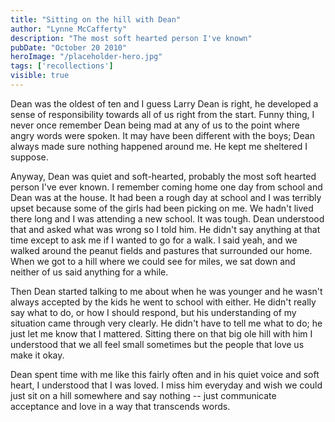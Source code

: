```yaml
---
title: "Sitting on the hill with Dean"
author: "Lynne McCafferty"
description: "The most soft hearted person I've known"
pubDate: "October 20 2010"
heroImage: "/placeholder-hero.jpg"
tags: ['recollections']
visible: true
---
```

Dean was the oldest of ten and I guess Larry Dean is right, he developed a sense of responsibility towards all of us right from the start. Funny thing, I never once remember Dean being mad at any of us to the point where angry words were spoken. It may have been different with the boys; Dean always made sure nothing happened around me. He kept me sheltered I suppose.

Anyway, Dean was quiet and soft-hearted, probably the most soft hearted person I've ever known. I remember coming home one day from school and Dean was at the house. It had been a rough day at school and I was terribly upset because some of the girls had been picking on me. We hadn't lived there long and I was attending a new school. It was tough. Dean understood that and asked what was wrong so I told him. He didn't say anything at that time except to ask me if I wanted to go for a walk. I said yeah, and we walked around the peanut fields and pastures that surrounded our home. When we got to a hill where we could see for miles, we sat down and neither of us said anything for a while.

Then Dean started talking to me about when he was younger and he wasn't always accepted by the kids he went to school with either. He didn't really say what to do, or how I should respond, but his understanding of my situation came through very clearly. He didn't have to tell me what to do; he just let me know that I mattered. Sitting there on that big ole hill with him I understood that we all feel small sometimes but the people that love us make it okay.

Dean spent time with me like this fairly often and in his quiet voice and soft heart, I understood that I was loved. I miss him everyday and wish we could just sit on a hill somewhere and say nothing -- just communicate acceptance and love in a way that transcends words.
